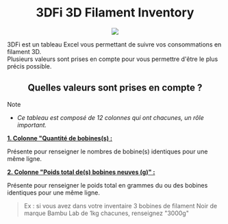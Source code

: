 <h1 align="center">3DFi 3D Filament Inventory</h1>

<p align="center">  
  <img src="https://github.com/user-attachments/assets/31af8efe-ef62-400f-9212-5ce13b734101"/>  
</p>

3DFi est un tableau Excel vous permettant de suivre vos consommations en filament 3D.  
Plusieurs valeurs sont prises en compte pour vous permettre d'être le plus précis possible.  


<h2 align="center">Quelles valeurs sont prises en compte ?</h2>  
  
  
> [!NOTE]
>* *Ce tableau est composé de 12 colonnes qui ont chacunes, un rôle important.*

<ins>**1. Colonne "Quantité de bobines(s) :**</ins>

   Présente pour renseigner le nombres de bobine(s) identiques pour une même ligne.

<ins>**2. Colonne "Poids total de(s) bobines neuves (g)" :**</ins>

   Présente pour renseigner le poids total en grammes du ou des bobines identiques pour une même ligne.
   > Ex : si vous avez dans votre inventaire 3 bobines de filament Noir de marque Bambu Lab de 1kg chacunes, renseignez "3000g"
   





